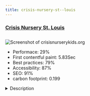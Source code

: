 ```yaml
---
title: crisis-nursery-st--louis
---
```


<div style="height: 3rem">
  <a href="http://www.crisisnurserykids.org"><h3>Crisis Nursery St. Louis</h3></a>
</div>
<img loading="lazy" src="/images/thumbs/crisisnurserykids.org.jpg" alt="Screenshot of crisisnurserykids.org" />
<ul>
  <li>Performace: 29%</li>
  <li>
    First contentful paint:
    5.83Sec
  </li>
  <li>Best practices: 79%</li>
  <li>Accessibility: 87%</li>
  <li>SEO: 91%</li>
  <li>carbon footprint: 0.199</li>
</ul>
<details>
  <summary>Description</summary>
  <p>This site was built and donated to Crisis Nursery St. Louis.  This organization help families when they need it most.  Providing temporary child care free of charge for parents that simply have no other option.This site is utilizing many performance optimizations on top of using the Gantry framework for the layout and UI.

The backend had to be setup in such a manner that the site could be mostly managed by the staff at Crisis Nursery.  Meaning minimal 3rd party components and extra places to navigate in order to make edits and additions to the site.</p>
</details>

